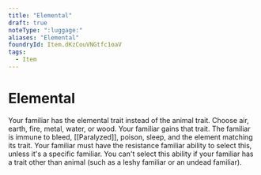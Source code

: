 ```yaml
---
title: "Elemental"
draft: true
noteType: ":luggage:"
aliases: "Elemental"
foundryId: Item.dKzCouVNGtfc1oaV
tags:
  - Item
---
```


# Elemental

Your familiar has the elemental trait instead of the animal trait. Choose air, earth, fire, metal, water, or wood. Your familiar gains that trait. The familiar is immune to bleed, [[Paralyzed]], poison, sleep, and the element matching its trait. Your familiar must have the resistance familiar ability to select this, unless it's a specific familiar. You can't select this ability if your familiar has a trait other than animal (such as a leshy familiar or an undead familiar).
